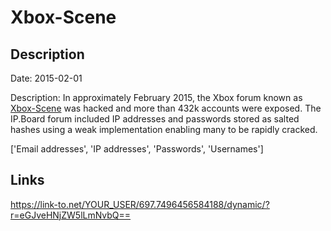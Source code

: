# Xbox-Scene

## Description

Date: 2015-02-01

Description:
In approximately February 2015, the Xbox forum known as <a href="http://xboxscene.com/" target="_blank" rel="noopener">Xbox-Scene</a> was hacked and more than 432k accounts were exposed. The IP.Board forum included IP addresses and passwords stored as salted hashes using a weak implementation enabling many to be rapidly cracked.


['Email addresses', 'IP addresses', 'Passwords', 'Usernames']

## Links

https://link-to.net/YOUR_USER/697.7496456584188/dynamic/?r=eGJveHNjZW5lLmNvbQ==